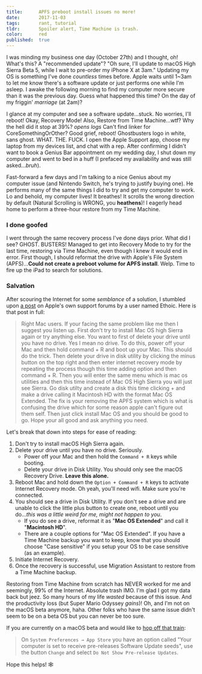 ```yaml
---
title:      APFS preboot install issues no more!
date:       2017-11-03
tags:       rant, tutorial
tldr:       Spoiler alert, Time Machine is trash.
color:      red
published:  true
---
```


I was minding my business one day (October 27th) and I thought, oh! What's this? A "recommended update"? "Oh sure, I'll update to macOS High Sierra Beta 5, while I wait to pre-order my iPhone X at 3am." Updating my OS is something I've done _countless_ times before. Apple waits until 1~3am to let me know there's a software update or just performs one while I'm asleep. I awake the following morning to find my computer more secure than it was the previous day. Guess what happened this time? On the day of my friggin' _marriage_ (at 2am)?

I glance at my computer and see a software update...stuck. No worries, I'll reboot! Okay, Recovery Mode! Also, Restore from Time Machine...wtf? Why the hell did it stop at 39%? _opens logs_ Can't find linker for CoreSomethingOrOther? Good grief, reboot! Ghostbusters logo in white, sans ghost. WHAT. THE. FUCK. I open the Apple Support app, choose my laptop from my devices list, and chat with a rep. After confirming I didn't want to book a Genius Bar appointment on my wedding day, I shut down my computer and went to bed in a huff (I prefaced my availability and was still asked..._bruh_).

Fast-forward a few days and I'm talking to a nice Genius about my computer issue (and Nintendo Switch, he's trying to justify buying one). He performs many of the same things I did to try and get my computer to work. Lo and behold, my computer lives! It breathes! It scrolls the wrong direction by default (Natural Scrolling is WRONG, you **heathens**)! I eagerly head home to perform a three-hour restore from my Time Machine.



### I done goofed

I went through the same recovery process I've done days prior. What did I see? GHOST. BUSTERS! Managed to get into Recovery Mode to try for the last time, restoring via Time Machine, even though I knew it would end in error. First though, I should reformat the drive with Apple's File System (APFS)...**Could not create a preboot volume for APFS install**. Welp. Time to fire up the iPad to search for solutions.



### Salvation

After scouring the Internet for some _semblance_ of a solution, I stumbled upon [a post](https://discussions.apple.com/thread/8106654 "FIX- Could not create a Preboot Volume for APFS install, on Apple Support") on Apple's own support forums by a user named Ethoic. Here is that post in full:

> Right Mac users. If your facing the same problem like me then I suggest you listen up. First don't try to install Mac OS high Sierra again or try anything else. You want to first of delete your drive until you have no drive. Yes I mean no drive. To do this, power off your Mac and then hold command + R and boot up your Mac. This should do the trick. Then delete your drive in disk utility by clicking the minus button on the top right and then enter internet recovery mode by repeating the process though this time adding option and then command + R. Then you will enter the same menu which is mac os utilities and then this time instead of Mac OS High Sierra you will just see Sierra. Go disk utilty  and create a disk this time clicking  + and make a drive calling it Macintosh HD with the format Mac OS Extended. The fix is your removing the APFS system which is what is confusing the drive which for some reason apple can't figure out them self. Then just click install Mac OS and you should be good to go. Hope your all good and ask anything you need.

Let's break that down into steps for ease of reading:

1. Don't try to install macOS High Sierra again.
2. Delete your drive until you have no drive. Seriously.
    - Power off your Mac and then hold the `Command + R` keys while booting.
    - Delete your drive in Disk Utility. You should only see the macOS Recovery Drive. **Leave this alone.**
3. Reboot Mac and hold down the `Option + Command + R` keys to activate Internet Recovery mode. Oh yeah, you'll need wifi. Make sure you're connected.
4. You should see a drive in Disk Utility. If you don't see a drive and are unable to click the little plus button to create one, reboot until you do..._this was a little weird for me, might not happen to you_.
    - If you do see a drive, reformat it as "**Mac OS Extended**" and call it "**Macintosh HD**".
    - There are a couple options for "Mac OS Extended". If you have a Time Machine backup you want to keep, know that you should choose "Case sensitive" if you setup your OS to be case sensitive (as an example).
5. Initiate Internet Recovery.
6. Once the recovery is successful, use Migration Assistant to restore from a Time Machine backup.

Restoring from Time Machine from scratch has NEVER worked for me and seemingly, 99% of the Internet. Absolute trash IMO. I'm glad I got my data back but jeez. So many hours of my life _wasted_ because of this issue. And the productivity loss (but Super Mario Odyssey _gains_)! Oh, and I'm not on the macOS beta anymore, haha. Other folks who have the same issue didn't seem to be on a beta OS but you can never be too sure.

If you are currently on a macOS beta and would like to [hop off that train](https://superuser.com/a/845520 "How can I get off the OS X beta track?, on SuperUser"):

> On `System Preferences → App Store` you have an option called "Your computer is set to receive pre-releases Software Update seeds", use the button `Change` and select `Do Not Show Pre-release Updates`.

Hope this helps! 🕸
